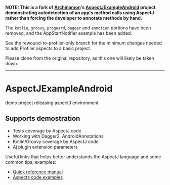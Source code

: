 **NOTE: This is a fork of [Archinamon](https://github.com/Archinamon)'s [AspectJExampleAndroid](https://github.com/Archinamon/AspectJExampleAndroid) project demonstrating autodetection of an app's method calls using AspectJ rather than forcing the developer to annotate methods by hand.**

The `kotlin`, `groovy`, `proguard`, `dagger` and `annotion` portions have been removed, and the AppStartNotifier example has been added.

See the rewound-to-profiler-only branch for the minimum changes needed to add Profiler aspects to a basic project.

Please clone from the original repository, as this one will likely be taken down.

---

# AspectJExampleAndroid

demo project releasing aspectJ environment

Supports demostration
------
* Tests coverage by AspectJ code
* Working with Dagger2, AndroidAnnotations
* Kotlin/Groovy coverage by AspectJ code
* Aj plugin extension parameters

Useful links that helps better understands the AspectJ language and some common tips, examples:
* <a href="https://eclipse.org/aspectj/doc/next/quick5.pdf">Quick reference manual</a>
* <a href="https://eclipse.org/aspectj/sample-code.html">Aspects code examples</a>



